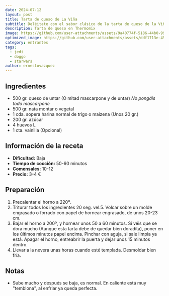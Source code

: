 ```yaml
---
date: 2024-07-12
layout: post
title: Tarta de queso de La Viña
subtitle: Deléitate con el sabor clásico de la tarta de queso de la Viña, hecha en Thermomix
description: Tarta de queso en Thermomix
image: https://github.com/user-attachments/assets/9a40774f-5186-44b0-9954-5afa85d3deda
optimized_image: https://github.com/user-attachments/assets/ddf1713e-4565-42b0-aa97-3b304be19a85
category: entrantes
tags:
  - jedi
  - doggo
  - starwars
author: ernestovazquez
---
```


## Ingredientes
- 500 gr. queso de untar (O mitad mascarpone y de untar) *No pongáis todo mascarpone*
- 500 gr. nata montar o vegetal
- 1 cda. sopera harina normal de trigo o maizena (Unos 20 gr.)
- 200 gr. azúcar
- 4 huevos L
- 1 cta. vainilla (Opcional)

## Información de la receta
- **Dificultad:** Baja
- **Tiempo de cocción:** 50-60 minutos
- **Comensales:** 10-12
- **Precio:** 3-4 €

## Preparación
1. Precalentar el horno a 220º.
2. Triturar todos los ingredientes 20 seg. vel.5. Volcar sobre un molde engrasado o forrado con papel de hornear engrasado, de unos 20-23 cm.
3. Bajar el horno a 200º, y hornear unos 50 a 60 minutos. Si véis que se dora mucho (Aunque esta tarta debe de quedar bien doradita), poner en los últimos minutos papel encima. Pinchar con aguja, si sale limpia ya está. Apagar el horno, entreabrir la puerta y dejar unos 15 minutos dentro.
4. Llevar a la nevera unas horas cuando esté templada. Desmoldar bien fría.

## Notas
- Sube mucho y después se baja, es normal. En caliente está muy "temblona", al enfriar ya queda perfecta.










